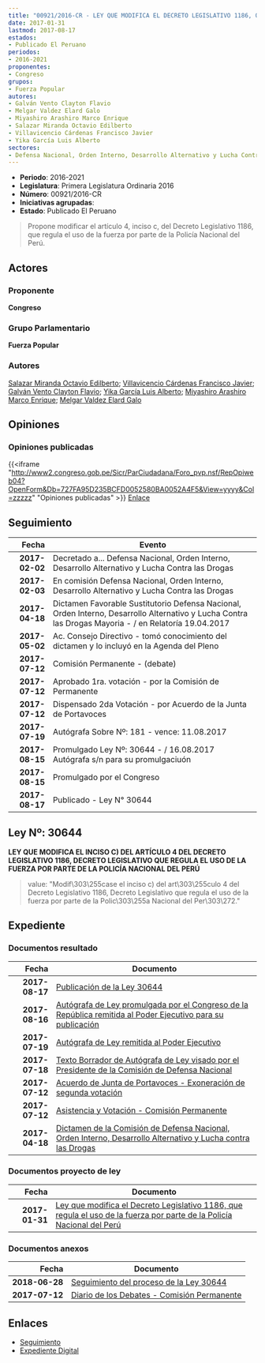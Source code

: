```yaml
---
title: "00921/2016-CR - LEY QUE MODIFICA EL DECRETO LEGISLATIVO 1186, QUE REGULA EL USO DE LA FUERZA POR PARTE DE LA POLICÍA NACIONAL DEL PERÚ"
date: 2017-01-31
lastmod: 2017-08-17
estados:
- Publicado El Peruano
periodos:
- 2016-2021
proponentes:
- Congreso
grupos:
- Fuerza Popular
autores:
- Galván Vento Clayton Flavio
- Melgar Valdez Elard Galo
- Miyashiro Arashiro Marco Enrique
- Salazar Miranda Octavio Edilberto
- Villavicencio Cárdenas Francisco Javier
- Yika García Luis Alberto
sectores:
- Defensa Nacional, Orden Interno, Desarrollo Alternativo y Lucha Contra las Drogas
---
```

- **Periodo**: 2016-2021
- **Legislatura**: Primera Legislatura Ordinaria 2016
- **Número**: 00921/2016-CR
- **Iniciativas agrupadas**: 
- **Estado**: Publicado El Peruano

> Propone modificar el artículo 4, inciso c, del Decreto Legislativo 1186, que regula el uso de la fuerza por parte de la Policía Nacional del Perú.


## Actores

### Proponente

**Congreso**

### Grupo Parlamentario

**Fuerza Popular**

### Autores

[Salazar Miranda Octavio Edilberto](mailto:mailto:osalazar@congreso.gob.pe); [Villavicencio Cárdenas Francisco Javier](mailto:mailto:fvillavicencio@congreso.gob.pe); [Galván Vento Clayton Flavio](mailto:mailto:cgalvan@congreso.gob.pe); [Yika García Luis Alberto](mailto:mailto:lyika@congreso.gob.pe); [Miyashiro Arashiro Marco Enrique](mailto:mailto:mmiyashiro@congreso.gob.pe); [Melgar Valdez Elard Galo](mailto:mailto:emelgar@congreso.gob.pe)

## Opiniones

### Opiniones publicadas

{{<iframe "http://www2.congreso.gob.pe/Sicr/ParCiudadana/Foro_pvp.nsf/RepOpiweb04?OpenForm&Db=727FA95D235BCFD0052580BA0052A4F5&View=yyyy&Col=zzzzz" "Opiniones publicadas" >}}
[Enlace](http://www2.congreso.gob.pe/Sicr/ParCiudadana/Foro_pvp.nsf/RepOpiweb04?OpenForm&Db=727FA95D235BCFD0052580BA0052A4F5&View=yyyy&Col=zzzzz)


## Seguimiento

| Fecha | Evento |
|------:|--------|
| **2017-02-02** | Decretado a... Defensa Nacional, Orden Interno, Desarrollo Alternativo y Lucha Contra las Drogas |
| **2017-02-03** | En comisión Defensa Nacional, Orden Interno, Desarrollo Alternativo y Lucha Contra las Drogas |
| **2017-04-18** | Dictamen Favorable Sustitutorio Defensa Nacional, Orden Interno, Desarrollo Alternativo y Lucha Contra las Drogas Mayoria - / en Relatoría 19.04.2017 |
| **2017-05-02** | Ac. Consejo Directivo - tomó conocimiento del dictamen y lo incluyó en la Agenda del Pleno |
| **2017-07-12** | Comisión Permanente - (debate) |
| **2017-07-12** | Aprobado 1ra. votación - por la Comisión de Permanente |
| **2017-07-12** | Dispensado 2da Votación - por Acuerdo de la Junta de Portavoces |
| **2017-07-19** | Autógrafa Sobre Nº: 181 - vence: 11.08.2017 |
| **2017-08-15** | Promulgado Ley Nº: 30644 - / 16.08.2017 Autógrafa s/n para su promulgaciuón |
| **2017-08-15** | Promulgado por el Congreso |
| **2017-08-17** | Publicado - Ley N° 30644 |

## Ley Nº: 30644

**LEY QUE MODIFICA EL INCISO C) DEL ARTÍCULO 4 DEL DECRETO LEGISLATIVO 1186, DECRETO LEGISLATIVO QUE REGULA EL USO DE LA FUERZA POR PARTE DE LA POLICÍA NACIONAL DEL PERÚ**

> value: "Modif\303\255case el inciso c) del art\303\255culo 4 del Decreto Legislativo 1186, Decreto Legislativo que regula el uso de la fuerza por parte de la Polic\303\255a Nacional del Per\303\272."


## Expediente

### Documentos resultado

| Fecha | Documento |
|------:|-----------|
| **2017-08-17** | [Publicación de la Ley 30644](http://www.leyes.congreso.gob.pe/Documentos/2016_2021/ADLP/Normas_Legales/30644-LEY..pdf) |
| **2017-08-16** | [Autógrafa de Ley promulgada por el Congreso de la República remitida al Poder Ejecutivo para su publicación](http://www.leyes.congreso.gob.pe/Documentos/2016_2021/ADLP/Texto_Aprobado/AU0092120170816.pdf) |
| **2017-07-19** | [Autógrafa de Ley remitida al Poder Ejecutivo](http://www.leyes.congreso.gob.pe/Documentos/2016_2021/Autografas/Ley_y_de_Resolucion_Legislativa/AU0092120170719.pdf) |
| **2017-07-18** | [Texto Borrador de Autógrafa de Ley visado por el Presidente de la Comisión de Defensa Nacional](http://www.leyes.congreso.gob.pe/Documentos/2016_2021/Texto_Borrador_de_Autografa/BAU0092120170718.PDF) |
| **2017-07-12** | [Acuerdo de Junta de Portavoces - Exoneración de segunda votación](http://www.leyes.congreso.gob.pe/Documentos/2016_2021/Acuerdos/Junta_Portavoces/AJP0092120170712.pdf) |
| **2017-07-12** | [Asistencia y Votación - Comisión Permanente](http://www.leyes.congreso.gob.pe/Documentos/2016_2021/Asistencia_y_Votacion/Proyectos_de_Ley/AV0092120170712.PDF) |
| **2017-04-18** | [Dictamen de la Comisión de Defensa Nacional, Orden Interno, Desarrollo Alternativo y Lucha contra las Drogas](http://www.leyes.congreso.gob.pe/Documentos/2016_2021/Dictamenes/Proyectos_de_Ley/00921DC07MAY20170418.pdf) |

### Documentos proyecto de ley

| Fecha | Documento |
|------:|-----------|
| **2017-01-31** | [Ley que modifica el Decreto Legislativo 1186, que regula el uso de la fuerza por parte de la Policía Nacional del Perú](http://www.leyes.congreso.gob.pe/Documentos/2016_2021/Proyectos_de_Ley_y_de_Resoluciones_Legislativas/PL0092120170131.pdf) |

### Documentos anexos

| Fecha | Documento |
|------:|-----------|
| **2018-06-28** | [Seguimiento del proceso de la Ley 30644](http://www.leyes.congreso.gob.pe/Documentos/2016_2021/Seguimiento_de_Proyectos_de_Ley/00921PL20180628.PDF) |
| **2017-07-12** | [Diario de los Debates - Comisión Permanente](http://www2.congreso.gob.pe/Sicr/DiarioDebates/Publicad.nsf/SesionesPleno/05256D6E0073DFE90525815C006190DC/$FILE/PER-2016-13.pdf) |

## Enlaces

- [Seguimiento](http://www2.congreso.gob.pe/Sicr/TraDocEstProc/CLProLey2016.nsf/f7fff46988ca05b1052578e100829cc7/5ae449c664a4bf8d052580b9007b4f60?OpenDocument)
- [Expediente Digital](http://www2.congreso.gob.pe/Sicr/TraDocEstProc/Expvirt_2011.nsf/visbusqptramdoc1621/00921?opendocument)

